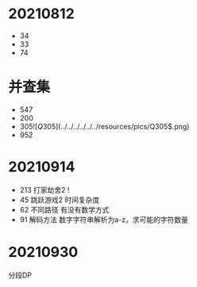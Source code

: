 # 20210812
- 34
- 33
- 74

# 并查集
- 547
- 200
- $305
  ![Q305$](../../../../../../resources/pics/Q305$.png)
- 952

# 20210914
- 213 打家劫舍2 !
- 45 跳跃游戏2 时间复杂度
- 62 不同路径 有没有数学方式
- 91 解码方法 数字字符串解析为a-z，求可能的字符数量

# 20210930
分段DP
